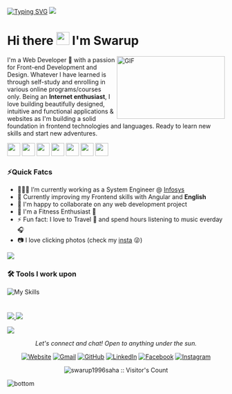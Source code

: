 [![Typing SVG](https://readme-typing-svg.herokuapp.com?font=joan&duration=2000&color=1F4690&lines=Welcome+to+Swarup's+Github+Profile)](https://git.io/typing-svg)
<a href="https://www.youtube.com/watch?v=dQw4w9WgXcQ"><img src="https://user-images.githubusercontent.com/73097560/115834477-dbab4500-a447-11eb-908a-139a6edaec5c.gif"></a>
<h1 align="left">Hi there <img src="https://raw.githubusercontent.com/MartinHeinz/MartinHeinz/master/wave.gif" width="30px" height='30px'> I'm Swarup</h1>
<img align="right" height="145" width="250" alt="GIF" src="https://miro.medium.com/max/1360/1*IRGHmiGsa16stedQvIaZfw.gif"/>
I'm a Web Developer 🤖 with a passion for Front-end Development and Design. Whatever I have learned is through self-study and enrolling in various online programs/courses only. Being an <b>Internet enthusiast</b>, I love building beautifully designed, intuitive and functional applications & websites as I'm building a solid foundation in frontend technologies and languages. Ready to learn new skills and start new adventures.

<!-- ### Connect with me! 📬 -->
<a href="https://swarup1996saha.github.io/portfolio/"><img src="https://img.icons8.com/color/48/000000/resume.png" width="30" /></a>
<a href="https://www.linkedin.com/in/swarup1996saha/"><img src="https://img.icons8.com/color/48/000000/linkedin.png" width="30" /></a>
<a href="https://github.com/swarup1996saha"><img src="https://img.icons8.com/color/48/000000/github--v1.png" width="30" /></a>
<a href="https://www.facebook.com/swarup.saha.37"><img src="https://img.icons8.com/color/48/000000/facebook.png" width="30" /></a>
<a href="https://www.instagram.com/ii_swarup/"><img src="https://img.icons8.com/color/48/000000/instagram-new.png" width="30" /></a>
<a href="https://t.me/swarup1996saha"><img src="https://img.icons8.com/fluent/48/000000/telegram-app.png" width="30" /></a>
<a href="https://open.spotify.com/user/luk64cb3jt99bnkslrfb5c99n"><img src="https://img.icons8.com/fluent/48/000000/spotify.png" width="30" /></a>

### **⚡Quick Fatcs**
- 👨🏽‍💻 I’m currently working as a System Engineer @ [Infosys](https://www.infosys.com/)
- 🌱 Currently improving my Frontend skills with Angular and **English**
- 👯 I'm happy to collaborate on any web development project
- 🏃 I'm a Fitness Enthusiast 💪
- ⚡ Fun fact: I love to Travel 🌄 and spend hours listening to music everday 🎧
- 📷 I love clicking photos (check my [insta](https://www.instagram.com/ii_swarup/) 😜)

<a href="https://www.youtube.com/watch?v=dQw4w9WgXcQ"><img src="https://user-images.githubusercontent.com/73097560/115834477-dbab4500-a447-11eb-908a-139a6edaec5c.gif"></a>

### **🛠 Tools I work upon** 
![My Skills](https://skillicons.dev/icons?i=js,html,css,angular,typescript,bootstrap,git,github,vscode)

#

<p float="left">
<a align="left" href="https://github.com/swarup1996saha/HTML-Tutorial">
  <img  src="https://github-readme-stats.vercel.app/api/pin/?username=swarup1996saha&repo=HTML-Tutorial&theme=radical" />
</a>


<a align="left" href="https://github.com/swarup1996saha/responsive-websites">
  <img  src="https://github-readme-stats.vercel.app/api/pin/?username=swarup1996saha&repo=responsive-websites&theme=radical" />
</a>
</p>

<a href="https://www.youtube.com/watch?v=dQw4w9WgXcQ"><img src="https://user-images.githubusercontent.com/73097560/115834477-dbab4500-a447-11eb-908a-139a6edaec5c.gif"></a>

<p align="center">
  <i>Let's connect and chat! Open to anything under the sun.</i>

  <p align="center">
   <a href="https://swarup1996saha.github.io/portfolio/"><img src="https://img.icons8.com/bubbles/50/000000/web.png" alt="Website"/></a>
	<a href="mailto:swarups200@gmail.com"><img src="https://img.icons8.com/bubbles/50/000000/gmail.png" alt="Gmail"/></a>
	<a href="https://github.com/swarup1996saha"><img src="https://img.icons8.com/bubbles/50/000000/github.png" alt="GitHub"/></a>
	<a href="https://www.linkedin.com/in/swarup-saha-b186b316a/"><img src="https://img.icons8.com/bubbles/50/000000/linkedin.png" alt="LinkedIn"/></a>
	<a href="https://www.facebook.com/swarup.saha.37"><img src="https://img.icons8.com/bubbles/50/000000/facebook-new.png" alt="Facebook"/></a>
	<a href="https://instagram.com/ii_swarup"><img src="https://img.icons8.com/bubbles/50/000000/instagram.png" alt="Instagram"/></a>
  </p>

  <p align="center">
       <p align="center"><img src="https://profile-counter.glitch.me/{swarup1996saha}/count.svg" alt="swarup1996saha :: Visitor's Count" /></p>
    </a>
  </p>


<img src="https://raw.githubusercontent.com/jayehernandez/jayehernandez/dcd7447c179f5a1131590b6ccba2223e879ab655/readme/bottom.svg" alt="bottom">
